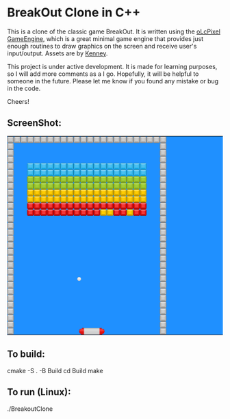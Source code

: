 # BreakOut Clone in C++

This is a clone of the classic game BreakOut. It is written using the [oLcPixel
GameEngine](https://github.com/OneLoneCoder/olcPixelGameEngine), which is a
great minimal game engine that provides just enough routines to draw graphics
on the screen and receive user's input/output.  Assets are by
[Kenney](https://www.kenney.nl/).

This project is under active development. It is made for learning purposes, so I
will add more comments as a I go. Hopefully, it will be helpful to someone in
the future. Please let me know if you found any mistake or bug in the code. 

Cheers!

## ScreenShot:
![alt text](./assets/screenshot.png "BreakOut Clone Screenshot")

## To build:
cmake -S . -B Build
cd Build
make

## To run (Linux):
./BreakoutClone





